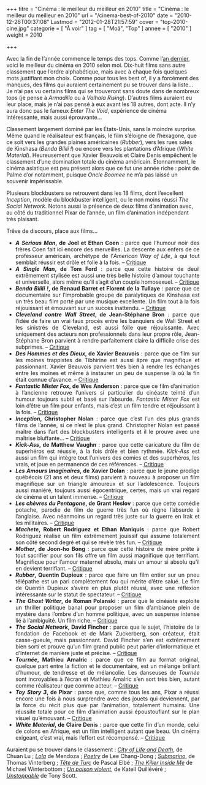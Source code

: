 +++
titre = "Cinéma : le meilleur du meilleur en 2010"
title = "Cinéma : le meilleur du meilleur en 2010"
url = "/cinema-best-of-2010"
date = "2010-12-26T00:37:08"
Lastmod = "2012-01-28T21:57:59"
cover = "top-2010-cine.jpg"
categorie = [ "À voir" ]
tag = [ "Moâ", "Top" ]
annee = [ "2010" ]
weight = 2010

+++

<p>Avec la fin de l&rsquo;année commence le temps des tops. Comme l&rsquo;<a href="http://voiretmanger.fr/2009/12/26/cinema-the-very-best-of-2009/">an dernier</a>, voici le meilleur du cinéma en 2010 selon moi. Dix-huit films sans autre classement que l&rsquo;ordre alphabétique, mais avec à chaque fois quelques mots justifiant mon choix. Comme pour tous les best of, il y a forcément des manques, des films qui auraient certainement pu se trouver dans la liste… Je n&rsquo;ai pas vu certains films qui se trouveront sans doute dans de nombreux tops (je pense à <em>Armadillo</em> ou à <em>Valhala Rising</em>). D&rsquo;autres films auraient eu leur place, mais je n&rsquo;ai pas pensé à eux avant les 18 autres, dont acte. Il n&rsquo;y aura donc pas le fameux <em>Enter The Void</em>, expérience de cinéma intéressante, mais aussi éprouvante…</p>
<p>Classement largement dominé par les États-Unis, sans la moindre surprise. Même quand le réalisateur est français, le film s&rsquo;éloigne de l&rsquo;hexagone, que ce soit vers les grandes plaines américaines (<em>Rubber</em>), vers les rues sales de Kinshasa (<em>Benda Bilili !</em>) ou encore vers les plantations d&rsquo;Afrique (<em>White Material</em>). Heureusement que Xavier Beauvois et Claire Denis empêchent le classement d&rsquo;une domination totale du cinéma américain. Étonnamment, le cinéma asiatique est peu présent alors que ce fut une année riche : point de Palme d&rsquo;or notamment, puisque <em>Oncle Boomee</em> ne m&rsquo;a pas laissé un souvenir impérissable.</p>
<p>Plusieurs blockbusters se retrouvent dans les 18 films, dont l&rsquo;excellent <em>Inception</em>, modèle du blockbuster intelligent, ou le non moins réussi <em>The Social Network</em>. Notons aussi la présence de deux films d&rsquo;animation avec, au côté du traditionnel Pixar de l&rsquo;année, un film d&rsquo;animation indépendant très plaisant.</p>
<p>Trêve de discours, place aux films…</p>
<ul style="text-align: justify;">
<li><strong><em>A Serious Man</em>, de Joel et Ethan Coen</strong> : parce que l&rsquo;humour noir des frères Coen fait ici encore des merveilles. La descente aux enfers de ce professeur américain, archétype de l&rsquo;<em>American Way of Life</em>, à qui tout semblait réussir est drôle et folle à la fois. – <span style="text-decoration: underline;"><a href="http://voiretmanger.fr/2010/01/24/serious-man-coen/">Critique</a></span></li>
<li><strong><em>A Single Man</em>, de Tom Ford</strong> : parce que cette histoire de deuil extrêmement stylisée est aussi une très belle histoire d&rsquo;amour touchante et universelle, alors même qu&rsquo;il s&rsquo;agit d&rsquo;un couple homosexuel. – <span style="text-decoration: underline;"><a href="http://voiretmanger.fr/2010/03/01/a-single-man-ford/">Critique</a></span></li>
<li><strong><em>Benda Bilili !</em>, de Renaud Barret et Florent de la Tullaye</strong> : parce que ce documentaire sur l&rsquo;improbable groupe de paralytiques de Kinshasa est un très beau film porté par une musique excellente. Un film tout à la fois réjouissant et émouvant sur un succès inattendu. – <span style="text-decoration: underline;"><a href="http://voiretmanger.fr/2010/07/29/benda-bilili-barret-tullaye/">Critique</a></span></li>
<li><strong><em>Cleveland contre Wall Street</em>, de Jean-Stéphane Bron</strong> : parce que l&rsquo;idée de faire un vrai faux procès entre les banquiers de Wall Street et les sinistrés de Cleveland, est aussi folle que réjouissante. Avec uniquement des acteurs non professionnels dans leur propre rôle, Jean-Stéphane Bron parvient à rendre parfaitement claire la difficile crise des subprimes. – <span style="text-decoration: underline;"><a href="http://voiretmanger.fr/2010/08/28/cleveland-wall-street-bron/">Critique</a></span></li>
<li><strong><em>Des Hommes et des Dieux</em>, de Xavier Beauvois</strong> : parce que ce film sur les moines trappistes de Tibhirine est aussi âpre que magnifique et passionnant. Xavier Beauvois parvient très bien à rendre les échanges entre les moines et même à instaurer un peu de suspense là où la fin était connue d&rsquo;avance. – <span style="text-decoration: underline;"><a href="http://voiretmanger.fr/2010/09/10/hommes-dieux-beauvois/">Critique</a></span></li>
<li><strong><em>Fantastic Mister Fox</em>, de Wes Anderson</strong> : parce que ce film d&rsquo;animation à l&rsquo;ancienne retrouve l&rsquo;univers si particulier du cinéaste teinté d&rsquo;un humour toujours subtil et basé sur l&rsquo;absurde. <em>Fantastic Mister Fox</em> est loin d&rsquo;être un film pour enfants, mais c&rsquo;est un film tendre et réjouissant à la fois. – <span style="text-decoration: underline;"><a href="http://voiretmanger.fr/2010/02/18/fantastic-fox-anderson/">Critique</a></span></li>
<li><strong><em>Inception</em>, Christopher Nolan</strong> : parce que c&rsquo;est l&rsquo;un des plus grands films de l&rsquo;année, si ce n&rsquo;est le plus grand. Christopher Nolan est passé maître dans l&rsquo;art des blockbusters intelligents et il le prouve avec une maîtrise bluffante… – <span style="text-decoration: underline;"><a href="http://voiretmanger.fr/2010/07/17/inception-nolan/">Critique</a></span></li>
<li><strong><em>Kick-Ass</em>, de Matthew Vaughn</strong> : parce que cette caricature du film de superhéros est réussie, à la fois drôle et bien rythmée. <em>Kick-Ass</em> est aussi un film qui intègre tout l&rsquo;univers des comics et des superhéros, les vrais, et joue en permanence de ces références. – <span style="text-decoration: underline;"><a href="http://voiretmanger.fr/2010/03/29/kick-ass-vaughn/">Critique</a></span></li>
<li><strong><em>Les Amours Imaginaires</em>, de Xavier Dolan</strong> : parce que le jeune prodige québécois (21 ans et deux films) parvient à nouveau à proposer un film magnifique sur un triangle amoureux et sur l&rsquo;adolescence. Toujours aussi maniéré, toujours aussi égocentrique, certes, mais un vrai regard de cinéma et un talent immense. – <span style="text-decoration: underline;"><a href="http://voiretmanger.fr/2010/10/03/amours-imaginaires-dolan/">Critique</a></span></li>
<li><strong><em>Les chèvres du Pentagone</em>, de Grant Heslov</strong> : parce que cette comédie potache, parodie de film de guerre très fun où règne l&rsquo;absurde à l&rsquo;anglaise. Avec néanmoins un regard très juste sur la guerre en Irak et les militaires. – <span style="text-decoration: underline;"><a href="http://voiretmanger.fr/2010/03/14/les-chevres-du-pentagone-heslov/">Critique</a></span></li>
<li><strong><em>Machete</em>, Robert Rodriguez et Ethan Maniquis</strong> : parce que Robert Rodriguez réalise un film extrêmement jouissif qui assume totalement son côté second degré et qui se révèle très fun. – <span style="text-decoration: underline;"><a href="http://voiretmanger.fr/2010/12/04/machete-rodriguez-maniquis/">Critique</a></span></li>
<li><strong><em>Mother</em>, de Joon-ho Bong</strong> : parce que cette histoire de mère prête à tout sacrifier pour son fils offre un film aussi magnifique que terrifiant. Magnifique pour l&rsquo;amour maternel absolu, mais un amour si absolu qu&rsquo;il en devient terrifiant. – <span style="text-decoration: underline;"><a href="http://voiretmanger.fr/2010/01/30/mother-bong/">Critique</a></span></li>
<li><strong><em>Rubber</em>, Quentin Dupieux</strong> : parce que faire un film entier sur un pneu télépathe est un pari complètement fou qui mérite d&rsquo;être salué. Le film de Quentin Dupieux s&rsquo;avère en plus plutôt réussi, avec une réflexion intéressante sur le statut de spectateur. – <span style="text-decoration: underline;"><a href="http://voiretmanger.fr/2010/11/11/rubber-dupieux/">Critique</a></span></li>
<li><strong><em>The Ghost Writer</em>, de Roman Polanski</strong> : parce que le cinéaste exploite un thriller politique banal pour proposer un film d&rsquo;ambiance plein de mystère dans l&rsquo;ombre d&rsquo;un homme politique, avec un suspense intense lié à l&rsquo;ambiguïté. Un film riche. – <span style="text-decoration: underline;"><a href="http://voiretmanger.fr/2010/03/07/the-ghost-writer-polanski/">Critique</a></span></li>
<li><strong><em>The Social Network</em>, David Fincher</strong> : parce que le sujet, l&rsquo;histoire de la fondation de Facebook et de Mark Zuckerberg, son créateur, était casse-gueule, mais passionnant. David Fincher s&rsquo;en est extrêmement bien sorti et prouve qu&rsquo;un film grand public peut parler d&rsquo;informatique et d&rsquo;Internet de manière juste et précise. – <span style="text-decoration: underline;"><a href="http://voiretmanger.fr/2010/10/12/social-network-fincher/">Critique</a></span></li>
<li><strong><em>Tournée</em>, Mathieu Amalric</strong> : parce que ce film au format original, quelque part entre la fiction et le documentaire, est un mélange brillant d&rsquo;humour, de tendresse et de mélancolie. Les danseuses de <em>Tournée</em> sont incroyables à l&rsquo;écran et Mathieu Amalric s&rsquo;en sort très bien, autant comme réalisateur que comme acteur. – <span style="text-decoration: underline;"><a href="http://voiretmanger.fr/2010/07/10/tournee-amalric/">Critique</a></span></li>
<li><strong><em>Toy Story 3</em>, de Pixar</strong> : parce que, comme tous les ans, Pixar a réussi encore une fois à nous surprendre avec des jouets qui deviennent, par la force du récit plus que par l&rsquo;animation, totalement humains. Une réussite totale pour ce film d&rsquo;animation aussi époustouflant sur le plan visuel qu&rsquo;émouvant. – <span style="text-decoration: underline;"><a href="http://voiretmanger.fr/2010/06/25/toy-story-3-pixar/">Critique</a></span></li>
<li><strong><em>White Material</em>, de Claire Denis</strong> : parce que cette fin d&rsquo;un monde, celui de colons en Afrique, est un film intelligent autant que beau. Un cinéma exigeant, c&rsquo;est vrai, mais l&rsquo;effort est récompensé. – <span style="text-decoration: underline;"><a href="http://voiretmanger.fr/2010/03/28/white-material-denis/">Critique</a></span></li>
</ul>
<p>Auraient pu se trouver dans le classement : <em><a href="http://voiretmanger.fr/2010/07/24/city-life-death-lu/">City of Life and Death</a></em>, de Chuan Lu ; <em><a href="http://voiretmanger.fr/2010/05/12/lola-mendoza/">Lola</a></em> de Mendoza ; <em><a href="http://voiretmanger.fr/2010/09/12/poetry-chang-dong/">Poetry</a></em> de Lee Chang-Dong ; <em><a href="http://voiretmanger.fr/2010/08/25/submarino-vinterberg/">Submarino</a></em>, de Thomas Vinterberg ; <em><a href="http://voiretmanger.fr/2010/03/02/tete-de-turc-elbe/">Tête de Turc</a></em> de Pascal Elbé ; <em><a href="http://voiretmanger.fr/2010/08/19/killer-inside-me-winterbottom/">The Killer Inside Me</a></em> de Michael Winterbottom ; <em><a href="http://voiretmanger.fr/2010/08/07/poison-violent-quillevere/">Un poison violent</a></em>, de Katell Quillévéré ; <em><a href="http://voiretmanger.fr/2010/11/20/unstoppable-scott/">Unstoppable</a></em> de Tony Scott.</p>

